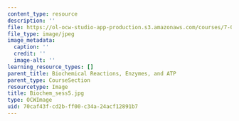 ```yaml
---
content_type: resource
description: ''
file: https://ol-ocw-studio-app-production.s3.amazonaws.com/courses/7-01sc-fundamentals-of-biology-fall-2011/70caf43fcd2bff00c34a24acf12891b7_Biochem_sess5.jpg
file_type: image/jpeg
image_metadata:
  caption: ''
  credit: ''
  image-alt: ''
learning_resource_types: []
parent_title: Biochemical Reactions, Enzymes, and ATP
parent_type: CourseSection
resourcetype: Image
title: Biochem_sess5.jpg
type: OCWImage
uid: 70caf43f-cd2b-ff00-c34a-24acf12891b7
---
```

